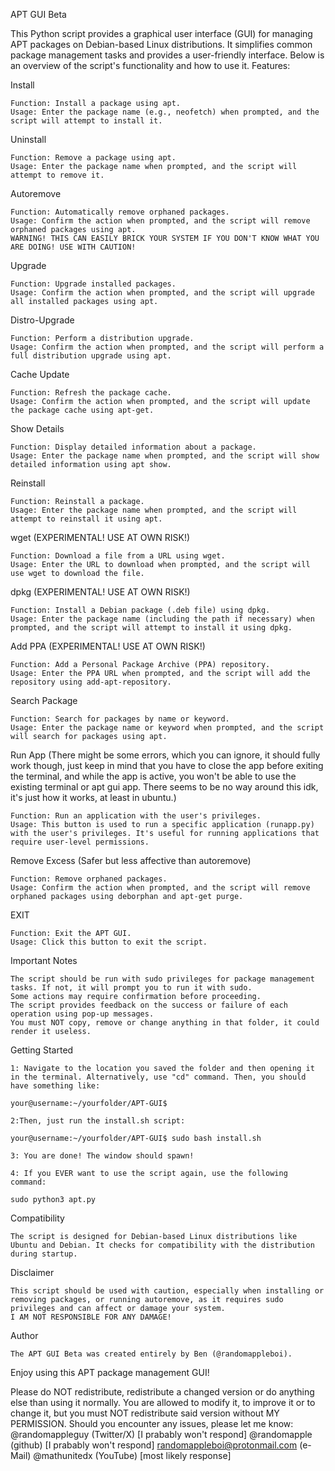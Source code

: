 APT GUI Beta

This Python script provides a graphical user interface (GUI) for managing APT packages on Debian-based Linux distributions. It simplifies common package management tasks and provides a user-friendly interface. Below is an overview of the script's functionality and how to use it.
Features:

Install

    Function: Install a package using apt.
    Usage: Enter the package name (e.g., neofetch) when prompted, and the script will attempt to install it.

Uninstall

    Function: Remove a package using apt.
    Usage: Enter the package name when prompted, and the script will attempt to remove it.

Autoremove

    Function: Automatically remove orphaned packages.
    Usage: Confirm the action when prompted, and the script will remove orphaned packages using apt.
    WARNING! THIS CAN EASILY BRICK YOUR SYSTEM IF YOU DON'T KNOW WHAT YOU ARE DOING! USE WITH CAUTION!

Upgrade

    Function: Upgrade installed packages.
    Usage: Confirm the action when prompted, and the script will upgrade all installed packages using apt.

Distro-Upgrade

    Function: Perform a distribution upgrade.
    Usage: Confirm the action when prompted, and the script will perform a full distribution upgrade using apt.

Cache Update

    Function: Refresh the package cache.
    Usage: Confirm the action when prompted, and the script will update the package cache using apt-get.

Show Details

    Function: Display detailed information about a package.
    Usage: Enter the package name when prompted, and the script will show detailed information using apt show.

Reinstall

    Function: Reinstall a package.
    Usage: Enter the package name when prompted, and the script will attempt to reinstall it using apt.

wget (EXPERIMENTAL! USE AT OWN RISK!)

    Function: Download a file from a URL using wget.
    Usage: Enter the URL to download when prompted, and the script will use wget to download the file.

dpkg (EXPERIMENTAL! USE AT OWN RISK!)

    Function: Install a Debian package (.deb file) using dpkg.
    Usage: Enter the package name (including the path if necessary) when prompted, and the script will attempt to install it using dpkg.

Add PPA (EXPERIMENTAL! USE AT OWN RISK!)

    Function: Add a Personal Package Archive (PPA) repository.
    Usage: Enter the PPA URL when prompted, and the script will add the repository using add-apt-repository.

Search Package

    Function: Search for packages by name or keyword.
    Usage: Enter the package name or keyword when prompted, and the script will search for packages using apt.

Run App (There might be some errors, which you can ignore, it should fully work though, just keep in mind that you have to close the app before exiting the terminal, and while the app is active, you won't be able to use the existing terminal or apt gui app. There seems to be no way around this idk, it's just how it works, at least in ubuntu.)

    Function: Run an application with the user's privileges.
    Usage: This button is used to run a specific application (runapp.py) with the user's privileges. It's useful for running applications that require user-level permissions.

Remove Excess (Safer but less affective than autoremove)

    Function: Remove orphaned packages.
    Usage: Confirm the action when prompted, and the script will remove orphaned packages using deborphan and apt-get purge.

EXIT

    Function: Exit the APT GUI.
    Usage: Click this button to exit the script.

Important Notes

    The script should be run with sudo privileges for package management tasks. If not, it will prompt you to run it with sudo.
    Some actions may require confirmation before proceeding.
    The script provides feedback on the success or failure of each operation using pop-up messages.
    You must NOT copy, remove or change anything in that folder, it could render it useless.

Getting Started

    1: Navigate to the location you saved the folder and then opening it in the terminal. Alternatively, use "cd" command. Then, you should have something like:

    your@username:~/yourfolder/APT-GUI$

    2:Then, just run the install.sh script:

    your@username:~/yourfolder/APT-GUI$ sudo bash install.sh

    3: You are done! The window should spawn!

    4: If you EVER want to use the script again, use the following command:

    sudo python3 apt.py

Compatibility

    The script is designed for Debian-based Linux distributions like Ubuntu and Debian. It checks for compatibility with the distribution during startup.

Disclaimer

    This script should be used with caution, especially when installing or removing packages, or running autoremove, as it requires sudo privileges and can affect or damage your system.
    I AM NOT RESPONSIBLE FOR ANY DAMAGE!

Author

    The APT GUI Beta was created entirely by Ben (@randomappleboi).

Enjoy using this APT package management GUI!

Please do NOT redistribute, redistribute a changed version or do anything else than using it normally. You are allowed to modify it, to improve it or to change it, but you must NOT redistribute said version without MY PERMISSION.
Should you encounter any issues, please let me know:
    @randomappleguy (Twitter/X) [I prabably won't respond]
    @randomapple (github) [I prabably won't respond]
    randomappleboi@protonmail.com (e-Mail)
    @mathunitedx (YouTube) [most likely response]
